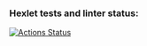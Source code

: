 ### Hexlet tests and linter status:
[![Actions Status](https://github.com/yurykurylovich/layout-designer-project-lvl2/workflows/hexlet-check/badge.svg)](https://github.com/yurykurylovich/layout-designer-project-lvl2/actions)